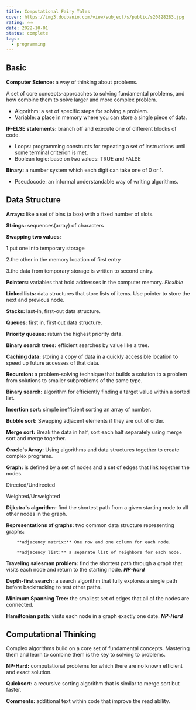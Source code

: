 ```yaml
---
title: Computational Fairy Tales
cover: https://img3.doubanio.com/view/subject/s/public/s20828283.jpg
rating: ⭐⭐
date: 2022-10-01
status: complete
tags: 
  - programming
---
```

## Basic

**Computer Science:** a way of thinking about problems.

A set of core concepts-approaches to solving fundamental problems, and how combine them to solve larger and more complex problem.

- Algorithm: a set of specific steps for solving a problem.
- Variable: a place in memory where you can store a single piece of data.

**IF-ELSE statements:** branch off and execute one of different blocks of code.

- Loops: programming constructs for repeating a set of instructions until some terminal criterion is met.
- Boolean logic: base on two values: TRUE and FALSE

**Binary:** a number system which each digit can take one of 0 or 1.

- Pseudocode: an informal understandable way of writing algorithms.

## Data Structure

**Arrays:** like a set of bins (a box) with a fixed number of slots.

**Strings:** sequences(array) of characters

**Swapping two values:**

1.put one into temporary storage

2.the other in the memory location of first entry

3.the data from temporary storage is written to second entry.

**Pointers:** variables that hold addresses in the computer memory. _Flexible_

**Linked lists:** data structures that store lists of items. Use pointer to store the next and previous node.

**Stacks:** last-in, first-out data structure.

**Queues:** first in, first out data structure.

**Priority queues:** return the highest priority data.

**Binary search trees:** efficient searches by value like a tree.

**Caching data:** storing a copy of data in a quickly accessible location to speed up future accesses of that data.

**Recursion:** a problem-solving technique that builds a solution to a problem from solutions to smaller subproblems of the same type.

**Binary search:** algorithm for efficiently finding a target value within a sorted list.

**Insertion sort:** simple inefficient sorting an array of number.

**Bubble sort:** Swapping adjacent elements if they are out of order.

**Merge sort:** Break the data in half, sort each half separately using merge sort and merge together.

**Oracle's Array:** Using algorithms and data structures together to create complex programs.

**Graph:** is defined by a set of nodes and a set of edges that link together the nodes.

Directed/Undirected

Weighted/Unweighted

**Dijkstra's algorithm:** find the shortest path from a given starting node to all other nodes in the graph.

**Representations of graphs:** two common data structure representing graphs:

```
	**adjacency matrix:** One row and one column for each node.

	**adjacency list:** a separate list of neighbors for each node.

```

**Traveling salesman problem:** find the shortest path through a graph that visits each node and return to the starting node. _**NP-hard**_

**Depth-first search:** a search algorithm that fully explores a single path before backtracking to test other paths.

**Minimum Spanning Tree:** the smallest set of edges that all of the nodes are connected.

**Hamiltonian path:** visits each node in a graph exactly one date. _**NP-Hard**_

## Computational Thinking

Complex algorithms build on a core set of fundamental concepts. Mastering them and learn to combine them is the key to solving to problems.

**NP-Hard:** computational problems for which there are no known efficient and exact solution.

**Quicksort:** a recursive sorting algorithm that is similar to merge sort but faster.

**Comments:** additional text within code that improve the read ability.